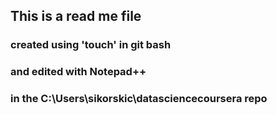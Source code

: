 ## This is a read me file 
### created using 'touch' in git bash
### and edited with Notepad++
### in the C:\Users\sikorskic\datasciencecoursera repo
